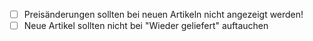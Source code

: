 - [ ] Preisänderungen sollten bei neuen Artikeln nicht angezeigt werden!
- [ ] Neue Artikel sollten nicht bei "Wieder geliefert" auftauchen
